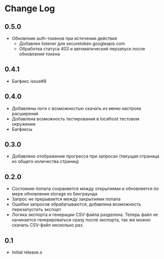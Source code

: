 # Change Log

## 0.5.0

- Обновлние auth-токенов при истечении действия
  - Добавлен listener для securetoken.googleapis.com
  - Обработка статуса 403 и автоматический перзапуск после обновления токена

## 0.4.1

- Багфикс issue#8

## 0.4.0

- Добавлены логи с возможностью скачать из меню настроек расширения
- Добавлена возможность тестирования в localhost тестовом окружении
- Багфиксы

## 0.3.0

- Добавлено отображение прогресса при запросах (текущая страница из общего количества страниц)

## 0.2.0

- Состояние попапа сохраняется между открытиями и обновляется по мере обновления storage из бекграунда
- Запрос не прерывается между закрытиями попапа
- Ошибки запросов обрабатываются, добавлена возможность перезапустить экспорт
- Логика экспорта и генерации CSV-файла разделена. Теперь файл не начинается генерироваться сразу после экспорта, так же можно скачать CSV-файл несколько раз.

## 0.1

- Initial release.s
